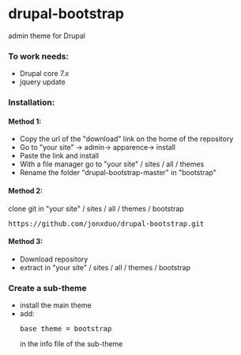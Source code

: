 drupal-bootstrap
================

admin theme for Drupal

<h3>To work needs:</h3>
<ul>
  <li>
    Drupal core 7.x
  </li>
  <li>
    jquery update
  </li>
</ul>

<h3>Installation:</h3>
<h4>Method 1:</h4>
<ul>
  <li>
    Copy the url of the "download" link on the home of the repository
  </li>
  <li>
    Go to "your site" -> admin-> apparence-> install
  </li>
  <li>
    Paste the link and install
  </li>
  <li>
    With a file manager go to "your site" / sites / all / themes
  </li>
  <li>
    Rename the folder "drupal-bootstrap-master" in "bootstrap"
  </li>
</ul>
<h4>Method 2:</h4>
clone git in "your site" / sites / all / themes / bootstrap
<pre>
https://github.com/jonxduo/drupal-bootstrap.git
</pre>
<h4>Method 3:</h4>
<ul>
  <li>
   Download repository
  </li>
  <li>
    extract in "your site" / sites / all / themes / bootstrap
  </li>
</ul>
<h3>Create a sub-theme</h3>
<ul>
  <li>
    install the main theme
  </li>
  <li>
    add:
<pre>
base theme = bootstrap
</pre>
    in the info file of the sub-theme
  </li>
<ul>
